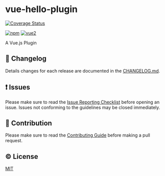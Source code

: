 # vue-hello-plugin

[![Coverage Status](https://coveralls.io/repos/github/noistommy/vue-hello-plugin/badge.svg?branch=dev)](https://coveralls.io/github/noistommy/vue-hello-plugin?branch=dev)

[![npm](https://img.shields.io/npm/v/vue-hello-plugin.svg)](https://www.npmjs.com/package/vue-hello-plugin)
[![vue2](https://img.shields.io/badge/vue-2.x-brightgreen.svg)](https://vuejs.org/)

A Vue.js Plugin



## :scroll: Changelog
Details changes for each release are documented in the [CHANGELOG.md](https://github.com/noistommy/vue-hello-plugin/blob/dev/CHANGELOG.md).


## :exclamation: Issues
Please make sure to read the [Issue Reporting Checklist](https://github.com/noistommy/vue-hello-plugin/blob/dev/CONTRIBUTING.md#issue-reporting-guidelines) before opening an issue. Issues not conforming to the guidelines may be closed immediately.


## :muscle: Contribution
Please make sure to read the [Contributing Guide](https://github.com/noistommy/vue-hello-plugin/blob/dev/CONTRIBUTING.md) before making a pull request.

## :copyright: License

[MIT](http://opensource.org/licenses/MIT)
